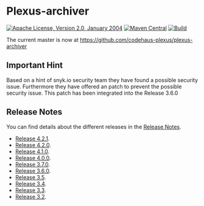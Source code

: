 Plexus-archiver
===============

[![Apache License, Version 2.0, January 2004](https://img.shields.io/github/license/codehaus-plexus/plexus-archiver.svg?label=License)](http://www.apache.org/licenses/)
[![Maven Central](https://img.shields.io/maven-central/v/org.codehaus.plexus/plexus-archiver.svg?label=Maven%20Central)](http://search.maven.org/#search%7Cga%7C1%7Cg%3A%22org.codehaus.plexus%22%20a%3A%22plexus-archiver%22)
[![Build](https://github.com/plamentotev/plexus-archiver/workflows/Build/badge.svg)](https://github.com/plamentotev/plexus-archiver/actions?query=workflow%3ABuild)

The current master is now at https://github.com/codehaus-plexus/plexus-archiver

## Important Hint

Based on a hint of snyk.io security team they have found a possible security issue. 
Furthermore they have offered an patch to prevent the possible security issue. 
This patch has been integrated into the Release 3.6.0

## Release Notes

You can find details about the different releases in the [Release Notes](https://github.com/codehaus-plexus/plexus-archiver/blob/master/ReleaseNotes.md).

 * [Release 4.2.1](https://github.com/codehaus-plexus/plexus-archiver/blob/master/ReleaseNotes.md#plexus-archiver-421).
 * [Release 4.2.0](https://github.com/codehaus-plexus/plexus-archiver/blob/master/ReleaseNotes.md#plexus-archiver-420).
 * [Release 4.1.0](https://github.com/codehaus-plexus/plexus-archiver/blob/master/ReleaseNotes.md#plexus-archiver-410).
 * [Release 4.0.0](https://github.com/codehaus-plexus/plexus-archiver/blob/master/ReleaseNotes.md#plexus-archiver-400).
 * [Release 3.7.0](https://github.com/codehaus-plexus/plexus-archiver/blob/master/ReleaseNotes.md#plexus-archiver-370).
 * [Release 3.6.0](https://github.com/codehaus-plexus/plexus-archiver/blob/master/ReleaseNotes.md#plexus-archiver-360).
 * [Release 3.5](https://github.com/codehaus-plexus/plexus-archiver/blob/master/ReleaseNotes.md#plexus-archiver-35).
 * [Release 3.4](https://github.com/codehaus-plexus/plexus-archiver/blob/master/ReleaseNotes.md#plexus-archiver-34).
 * [Release 3.3](https://github.com/codehaus-plexus/plexus-archiver/blob/master/ReleaseNotes.md#plexus-archiver-33).
 * [Release 3.2](https://github.com/codehaus-plexus/plexus-archiver/blob/master/ReleaseNotes.md#plexus-archiver-32).
